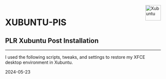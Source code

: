 <a>
    <img src="https://avatars.githubusercontent.com/u/65597016?s=200&v=4"  title="Xubuntu" align="right" height="50" />
</a>

#  XUBUNTU-PIS
## PLR Xubuntu Post Installation

---

I used the following scripts, tweaks, and settings to restore my XFCE desktop environment in Xubuntu.

2024-05-23
